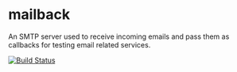 # mailback

An SMTP server used to receive incoming emails and pass them as callbacks for testing email
related services.

[![Build Status](https://secure.travis-ci.org/hueniverse/mailback.png)](http://travis-ci.org/hueniverse/mailback)

